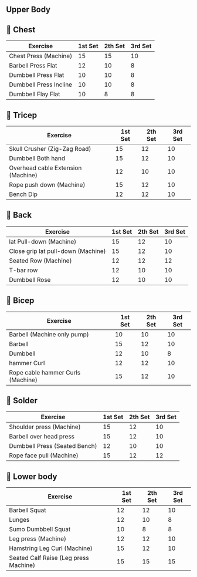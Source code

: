 ## Upper Body

## 💪 Chest

| Exercise               | 1st Set | 2th Set | 3rd Set |
| ---------------------- | ------- | ------- | ------- |
| Chest Press (Machine)  | 15      | 15      | 10      |
| Barbell Press Flat     | 12      | 10      | 8       |
| Dumbbell Press Flat    | 10      | 10      | 8       |
| Dumbbell Press Incline | 10      | 10      | 8       |
| Dumbbell Flay Flat     | 10      | 8       | 8       |

## 💪 Tricep

| Exercise                           | 1st Set | 2th Set | 3rd Set |
| ---------------------------------- | ------- | ------- | ------- |
| Skull Crusher (Zig-Zag Road)       | 15      | 12      | 10      |
| Dumbbell Both hand                 | 15      | 12      | 10      |
| Overhead cable Extension (Machine) | 12      | 10      | 10      |
| Rope push down (Machine)           | 15      | 12      | 10      |
| Bench Dip                          | 12      | 12      | 10      |

## 💪 Back

| Exercise                           | 1st Set | 2th Set | 3rd Set |
| ---------------------------------- | ------- | ------- | ------- |
| lat Pull-down (Machine)            | 15      | 12      | 10      |
| Close grip lat pull-down (Machine) | 15      | 12      | 10      |
| Seated Row (Machine)               | 12      | 12      | 12      |
| T-bar row                          | 12      | 10      | 10      |
| Dumbbell Rose                      | 12      | 10      | 10      |

## 💪 Bicep

| Exercise                          | 1st Set | 2th Set | 3rd Set |
| --------------------------------- | ------- | ------- | ------- |
| Barbell (Machine only pump)       | 10      | 10      | 10      |
| Barbell                           | 15      | 12      | 10      |
| Dumbbell                          | 12      | 10      | 8       |
| hammer Curl                       | 12      | 12      | 10      |
| Rope cable hammer Curls (Machine) | 15      | 12      | 10      |

## 💪 Solder

| Exercise                      | 1st Set | 2th Set | 3rd Set |
| ----------------------------- | ------- | ------- | ------- |
| Shoulder press (Machine)      | 15      | 12      | 10      |
| Barbell over head press       | 15      | 12      | 10      |
| Dumbbell Press (Seated Bench) | 12      | 10      | 10      |
| Rope face pull (Machine)      | 15      | 12      | 12      |

## 💪 Lower body

| Exercise                              | 1st Set | 2th Set | 3rd Set |
| ------------------------------------- | ------- | ------- | ------- |
| Barbell Squat                         | 12      | 12      | 10      |
| Lunges                                | 12      | 10      | 8       |
| Sumo Dumbbell Squat                   | 10      | 8       | 8       |
| Leg press (Machine)                   | 12      | 12      | 10      |
| Hamstring Leg Curl (Machine)          | 15      | 12      | 10      |
| Seated Calf Raise (Leg press Machine) | 15      | 15      | 15      |
